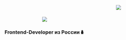 <img align="right" src="https://visitor-badge.laobi.icu/badge?page_id=Crxckovich.Crxckovich" />

<h1 align="center">
    <img src="https://readme-typing-svg.demolab.com?font=Unbounded&weight=800&size=40&duration=3500&pause=1000&center=true&vCenter=true&width=800&height=200&lines=console.log('%D0%90%D0%A0%D0%A2%D0%81%D0%9C+%D0%9A%D0%A0%D0%90%D0%9A%D0%9E%D0%92');Frontend-Developer;(%E3%81%A5%EF%BF%A3+3%EF%BF%A3)%E3%81%A5)"/>
</h1>

<h3 align="center">Frontend-Developer из России🪆</h3>

<br/>
